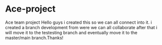 # Ace-project
Ace team project
Hello guys i created this so we can all connect into it. i created a branch development from were we can all collaborate after that i will move it to the testesting branch and eventually move it to the master/main branch.Thanks!
